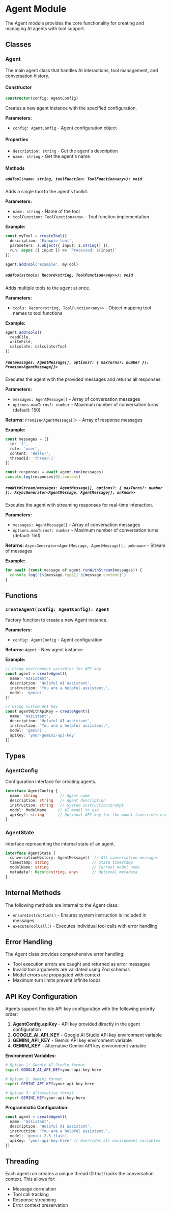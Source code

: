 # Agent Module

The Agent module provides the core functionality for creating and managing AI agents with tool support.

## Classes

### Agent

The main agent class that handles AI interactions, tool management, and conversation history.

#### Constructor

```typescript
constructor(config: AgentConfig)
```

Creates a new agent instance with the specified configuration.

**Parameters:**
- `config: AgentConfig` - Agent configuration object

#### Properties

- `description: string` - Get the agent's description
- `name: string` - Get the agent's name

#### Methods

##### `addTool(name: string, toolFunction: ToolFunction<any>): void`

Adds a single tool to the agent's toolkit.

**Parameters:**
- `name: string` - Name of the tool
- `toolFunction: ToolFunction<any>` - Tool function implementation

**Example:**
```typescript
const myTool = createTool({
  description: 'Example tool',
  parameters: z.object({ input: z.string() }),
  run: async ({ input }) => `Processed: ${input}`
})

agent.addTool('example', myTool)
```

##### `addTools(tools: Record<string, ToolFunction<any>>): void`

Adds multiple tools to the agent at once.

**Parameters:**
- `tools: Record<string, ToolFunction<any>>` - Object mapping tool names to tool functions

**Example:**
```typescript
agent.addTools({
  readFile,
  writeFile,
  calculate: calculatorTool
})
```

##### `run(messages: AgentMessage[], options?: { maxTurns?: number }): Promise<AgentMessage[]>`

Executes the agent with the provided messages and returns all responses.

**Parameters:**
- `messages: AgentMessage[]` - Array of conversation messages
- `options.maxTurns?: number` - Maximum number of conversation turns (default: 150)

**Returns:** `Promise<AgentMessage[]>` - Array of response messages

**Example:**
```typescript
const messages = [{
  id: '1',
  role: 'user',
  content: 'Hello!',
  threadId: 'thread-1'
}]

const responses = await agent.run(messages)
console.log(responses[0].content)
```

##### `runWithStream(messages: AgentMessage[], options?: { maxTurns?: number }): AsyncGenerator<AgentMessage, AgentMessage[], unknown>`

Executes the agent with streaming responses for real-time interaction.

**Parameters:**
- `messages: AgentMessage[]` - Array of conversation messages  
- `options.maxTurns?: number` - Maximum number of conversation turns (default: 150)

**Returns:** `AsyncGenerator<AgentMessage, AgentMessage[], unknown>` - Stream of messages

**Example:**
```typescript
for await (const message of agent.runWithStream(messages)) {
  console.log(`[${message.type}] ${message.content}`)
}
```

## Functions

### `createAgent(config: AgentConfig): Agent`

Factory function to create a new Agent instance.

**Parameters:**
- `config: AgentConfig` - Agent configuration

**Returns:** `Agent` - New agent instance

**Example:**
```typescript
// Using environment variables for API key
const agent = createAgent({
  name: 'Assistant',
  description: 'Helpful AI assistant',
  instruction: 'You are a helpful assistant.',
  model: 'gemini'
})

// Using custom API key
const agentWithApiKey = createAgent({
  name: 'Assistant',
  description: 'Helpful AI assistant',
  instruction: 'You are a helpful assistant.',
  model: 'gemini',
  apiKey: 'your-gemini-api-key'
})
```

## Types

### AgentConfig

Configuration interface for creating agents.

```typescript
interface AgentConfig {
  name: string          // Agent name
  description: string   // Agent description
  instruction: string   // System instruction/prompt
  model: ModelName     // AI model to use
  apiKey?: string      // Optional API key for the model (overrides environment variables)
}
```

### AgentState

Interface representing the internal state of an agent.

```typescript
interface AgentState {
  conversationHistory: AgentMessage[]  // All conversation messages
  timestamp: string                   // State timestamp
  modelName: string                   // Current model name
  metadata?: Record<string, any>      // Optional metadata
}
```

## Internal Methods

The following methods are internal to the Agent class:

- `ensureInstruction()` - Ensures system instruction is included in messages
- `executeToolCall()` - Executes individual tool calls with error handling

## Error Handling

The Agent class provides comprehensive error handling:

- Tool execution errors are caught and returned as error messages
- Invalid tool arguments are validated using Zod schemas
- Model errors are propagated with context
- Maximum turn limits prevent infinite loops

## API Key Configuration

Agents support flexible API key configuration with the following priority order:

1. **AgentConfig.apiKey** - API key provided directly in the agent configuration
2. **GOOGLE_AI_API_KEY** - Google AI Studio API key environment variable
3. **GEMINI_API_KEY** - Gemini API key environment variable
4. **GEMINI_KEY** - Alternative Gemini API key environment variable

**Environment Variables:**
```bash
# Option 1: Google AI Studio format
export GOOGLE_AI_API_KEY=your-api-key-here

# Option 2: Gemini format
export GEMINI_API_KEY=your-api-key-here

# Option 3: Alternative format
export GEMINI_KEY=your-api-key-here
```

**Programmatic Configuration:**
```typescript
const agent = createAgent({
  name: 'Assistant',
  description: 'Helpful AI assistant',
  instruction: 'You are a helpful assistant.',
  model: 'gemini-2.5-flash',
  apiKey: 'your-api-key-here' // Overrides all environment variables
})
```

## Threading

Each agent run creates a unique thread ID that tracks the conversation context. This allows for:

- Message correlation
- Tool call tracking
- Response streaming
- Error context preservation